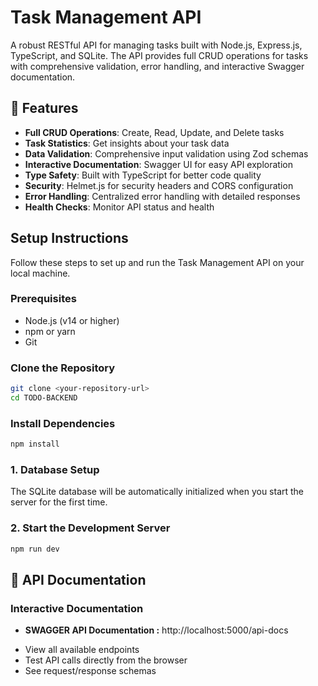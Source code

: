 # Task Management API

A robust RESTful API for managing tasks built with Node.js, Express.js, TypeScript, and SQLite. The API provides full CRUD operations for tasks with comprehensive validation, error handling, and interactive Swagger documentation.

## 🚀 Features

- **Full CRUD Operations**: Create, Read, Update, and Delete tasks
- **Task Statistics**: Get insights about your task data
- **Data Validation**: Comprehensive input validation using Zod schemas
- **Interactive Documentation**: Swagger UI for easy API exploration
- **Type Safety**: Built with TypeScript for better code quality
- **Security**: Helmet.js for security headers and CORS configuration
- **Error Handling**: Centralized error handling with detailed responses
- **Health Checks**: Monitor API status and health

## Setup Instructions

Follow these steps to set up and run the Task Management API on your local machine.

### Prerequisites

- Node.js (v14 or higher)
- npm or yarn
- Git

### Clone the Repository
```bash
git clone <your-repository-url>
cd TODO-BACKEND
```

### Install Dependencies
```bash
npm install
```

### 1. Database Setup
The SQLite database will be automatically initialized when you start the server for the first time.

### 2. Start the Development Server
```bash
npm run dev
```

## 📖 API Documentation

### Interactive Documentation

* **SWAGGER API Documentation :**  http://localhost:5000/api-docs
- View all available endpoints
- Test API calls directly from the browser
- See request/response schemas

